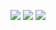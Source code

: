 ![](http://github-profile-summary-cards.vercel.app/api/cards/profile-details?username=SmellsBa11s&theme=discord_old_blurple)
![](http://github-profile-summary-cards.vercel.app/api/cards/stats?username=SmellsBa11s&theme=discord_old_blurple)
![](http://github-profile-summary-cards.vercel.app/api/cards/productive-time?username=SmellsBa11s&theme=discord_old_blurple&utcOffset=3)
